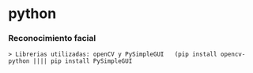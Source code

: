 # python

### Reconocimiento facial
    > Librerias utilizadas: openCV y PySimpleGUI   (pip install opencv-python |||| pip install PySimpleGUI
